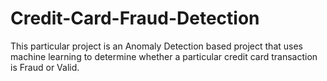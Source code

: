 # Credit-Card-Fraud-Detection
This particular project is an Anomaly Detection based project that uses machine learning to determine whether a particular credit card transaction is Fraud or Valid.
